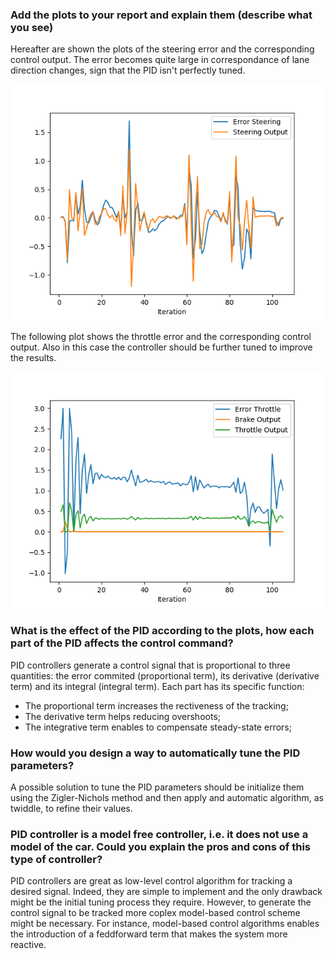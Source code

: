 ### Add the plots to your report and explain them (describe what you see)  
Hereafter are shown the plots of the steering error and the corresponding control output. The error becomes quite large in correspondance of lane direction changes, sign that the PID isn't perfectly tuned. 

![](steering_err.png)  

The following plot shows the throttle error and the corresponding control output. Also in this case the controller should be further tuned to improve the results.

![](throttle_err.png) 

### What is the effect of the PID according to the plots, how each part of the PID affects the control command? 
PID controllers generate a control signal that is proportional to three quantities: the error commited (proportional term), its derivative (derivative term) and its integral (integral term). Each part has its specific function:
- The proportional term increases the rectiveness of the tracking;
- The derivative term helps reducing overshoots;
- The integrative term enables to compensate steady-state errors;  

### How would you design a way to automatically tune the PID parameters?
A possible solution to tune the PID parameters should be initialize them using the Zigler-Nichols method and then apply and automatic algorithm, as twiddle, to refine their values.

### PID controller is a model free controller, i.e. it does not use a model of the car. Could you explain the pros and cons of this type of controller?   
PID controllers are great as low-level control algorithm for tracking a desired signal. Indeed, they are simple to implement and the only drawback might be the initial tuning process they require. However, to generate the control signal to be tracked more coplex model-based control scheme might be necessary. For instance, model-based control algorithms enables the introduction of a feddforward term that makes the system more reactive.
